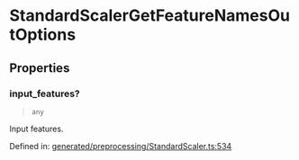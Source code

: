 # StandardScalerGetFeatureNamesOutOptions

## Properties

### input\_features?

> `any`

Input features.

Defined in:  [generated/preprocessing/StandardScaler.ts:534](https://github.com/transitive-bullshit/scikit-learn-ts/blob/122b3c0/packages/sklearn/src/generated/preprocessing/StandardScaler.ts#L534)
